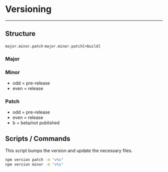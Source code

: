 # Versioning

---

## Structure

`major.minor.patch`
`major.minor.patch[+build]`

### Major

### Minor

* odd = pre-release
* even = release

### Patch

* odd = pre-release
* even = release
* <num>b = beta/not published

## Scripts / Commands

This script bumps the version and update the necessary files.

```bash
npm version patch -m "v%s"
npm version minor -m "v%s"
```
